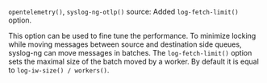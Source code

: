 `opentelemetry()`, `syslog-ng-otlp()` source: Added `log-fetch-limit()` option.

This option can be used to fine tune the performance. To minimize locking while
moving messages between source and destination side queues, syslog-ng can move
messages in batches. The `log-fetch-limit()` option sets the maximal size of
the batch moved by a worker. By default it is equal to `log-iw-size() / workers()`.
